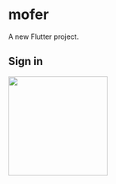 # mofer

A new Flutter project.

## Sign in
<img src="https://raw.githubusercontent.com/TheMoonK1d/mofer-mobile-frontend/blob/master/img/photo_2023-07-31_11-37-00.jpg" width="200" />
